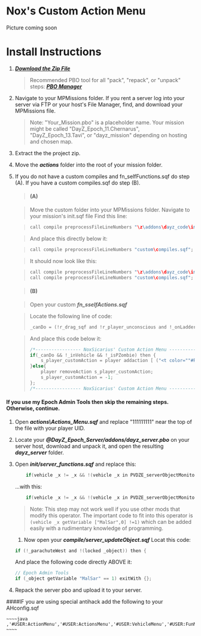 Nox's Custom Action Menu
==================

Picture coming soon

# Install Instructions

1. ***[Download the Zip File](https://github.com/noxsicarius/WPDs-Action-Menu/archive/master.zip)***
	
	> Recommended PBO tool for all "pack", "repack", or "unpack" steps: ***[PBO Manager](http://www.armaholic.com/page.php?id=16369)***

1. Navigate to your MPMissions folder. If you rent a server log into your server via FTP or your host's File Manager, find, and download your MPMissions file.
 
	> Note: "Your_Mission.pbo" is a placeholder name. Your mission might be called "DayZ_Epoch_11.Chernarus", "DayZ_Epoch_13.Tavi", or "dayz_mission" depending on hosting and chosen map.

1. Extract the the project zip.
1. Move the ***actions*** folder into the root of your mission folder.
1. If you do not have a custom compiles and fn_selfFunctions.sqf do step (A). If you have a custom compiles.sqf do step (B).
	   
	> #### (A)

	> Move the custom folder into your MPMissions folder.
	> Navigate to your mission's init.sqf file
	> Find this line:

	> 	~~~~java
	> 	call compile preprocessFileLineNumbers "\z\addons\dayz_code\init\compiles.sqf";
	> 	~~~~

	> And place this directly below it:

	> 	~~~~java
	> 	call compile preprocessFileLineNumbers "custom\compiles.sqf";
	> 	~~~~

	> It should now look like this:

	> 	~~~~java
	> 	call compile preprocessFileLineNumbers "\z\addons\dayz_code\init\compiles.sqf";
	> 	call compile preprocessFileLineNumbers "custom\compiles.sqf";
	> 	~~~~

	> #### (B)

	> Open your custom ***fn_sselfActions.sqf***

	> Locate the following line of code:
	> 	~~~~java
	>	_canDo = (!r_drag_sqf and !r_player_unconscious and !_onLadder);
	>	~~~~
	
	>	And place this code below it:
	> 	~~~~java
	> 	/*----------------- NoxSicarius' Custom Action Menu -------------------------------*/
	>	if(_canDo && !_inVehicle && !_isPZombie) then {
	>		s_player_customAction = player addaction [ ("<t color=""#FE9A2E"">" + ("Action Menu") + "</t>"),"actions\Actions_menu.sqf","",6,false,true,"",""];
	>	}else{
	>		player removeAction s_player_customAction;
	>		s_player_customAction = -1;
	>	};
	>	/*----------------- NoxSicarius' Custom Action Menu -------------------------------*/
	> 	~~~~

#### If you use my Epoch Admin Tools then skip the remaining steps. Otherwise, continue.

1. Open ***actions\Actions_Menu.sqf*** and replace "111111111" near the top of the file with your player UID. 
1. Locate your ***@DayZ_Epoch_Server/addons/dayz_server.pbo*** on your server host, download and unpack it, and open the resulting ***dayz_server*** folder.
1. Open ***init/server_functions.sqf*** and replace this:

    ~~~~java
        if(vehicle _x != _x && !(vehicle _x in PVDZE_serverObjectMonitor) && (isPlayer _x)  && !((typeOf vehicle _x) in DZE_safeVehicle)) then {
    ~~~~
    
	...with this:

    ~~~~java
        if(vehicle _x != _x && !(vehicle _x in PVDZE_serverObjectMonitor) && (isPlayer _x)  && !((typeOf vehicle _x) in DZE_safeVehicle) && (vehicle _x getVariable ["MalSar",0] !=1)) then {
    ~~~~
    
	> Note: This step may not work well if you use other mods that modify this operator. The important code to fit into this operator is `(vehicle _x getVariable ["MalSar",0] !=1)` which can be added easily with a rudimentary knowledge of programming.

	1. Now open your ***compile/server_updateObject.sqf***
	Locat this code:
    ~~~~java
    if (!_parachuteWest and !(locked _object)) then {
    ~~~~

	And place the following code directly ABOVE it:
    ~~~~java
    // Epoch Admin Tools
    if (_object getVariable "MalSar" == 1) exitWith {};
    ~~~~

5. Repack the server pbo and upload it to your server. 


####IF you are using special antihack add the following to your AHconfig.sqf

	~~~~java
	,'#USER:ActionMenu','#USER:ActionsMenu','#USER:VehicleMenu','#USER:FunMenu','#USER:MovementMenu','#USER:TransformAnimalMenu'
	~~~~